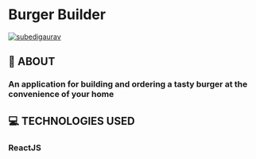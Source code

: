 # Burger Builder

[![subedigaurav](https://circleci.com/gh/subedigaurav/burger-builder.svg?style=shield)](https://app.circleci.com/pipelines/github/subedigaurav)

## 💬 ABOUT

### An application for building and ordering a tasty burger at the convenience of your home

## 💻 TECHNOLOGIES USED

### ReactJS
